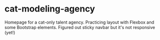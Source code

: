 # cat-modeling-agency

<p>Homepage for a cat-only talent agency. Practicing layout with Flexbox and some Bootstrap elements. Figured out sticky navbar but it's not responsive (yet!)</p>
